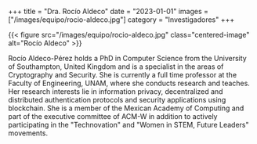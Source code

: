 +++
title = "Dra. Rocío Aldeco"
date = "2023-01-01"
images = ["/images/equipo/rocio-aldeco.jpg"]
category = "Investigadores"
+++

{{< figure src="/images/equipo/rocio-aldeco.jpg" class="centered-image" alt="Rocío Aldeco" >}}

Rocío Aldeco-Pérez holds a PhD in Computer Science from the University of Southampton, United Kingdom and is a specialist in the areas of Cryptography and Security. She is currently a full time professor at the Faculty of Engineering, UNAM, where she conducts research and teaches. Her research interests lie in information privacy, decentralized and distributed authentication protocols and security applications using blockchain. She is a member of the Mexican Academy of Computing and part of the executive committee of ACM-W in addition to actively participating in the "Technovation" and "Women in STEM, Future Leaders" movements.
